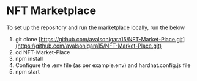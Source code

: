 # NFT Marketplace

To set up the repository and run the marketplace locally, run the below

1. git clone [https://github.com/avalsonigara15/NFT-Market-Place.git](https://github.com/avalsonigara15/NFT-Market-Place.git)
2. cd NFT-Market-Place
3. npm install
4. Configure the .env file (as per example.env) and hardhat.config.js file
5. npm start
